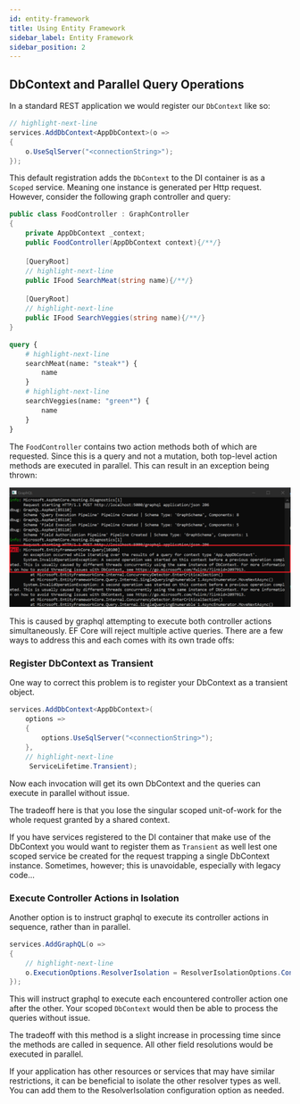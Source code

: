 ```yaml
---
id: entity-framework
title: Using Entity Framework
sidebar_label: Entity Framework
sidebar_position: 2
---
```


## DbContext and Parallel Query Operations
In a standard REST application we would register our `DbContext` like so:

```csharp title="Adding Entity Framework at Startup"
// highlight-next-line
services.AddDbContext<AppDbContext>(o =>
{
    o.UseSqlServer("<connectionString>");
});
```
This default registration adds the `DbContext` to the DI container is as a `Scoped` service. Meaning one instance is generated per Http request. However, consider the following graph controller and query:



```csharp title="FoodController.cs"
public class FoodController : GraphController
{    
    private AppDbContext _context;
    public FoodController(AppDbContext context){/**/}

    [QueryRoot]
    // highlight-next-line
    public IFood SearchMeat(string name){/**/}

    [QueryRoot]
    // highlight-next-line
    public IFood SearchVeggies(string name){/**/}
}
```

```graphql title="Sample Query"
query {
    # highlight-next-line
    searchMeat(name: "steak*") {
        name
    }
    # highlight-next-line
    searchVeggies(name: "green*") {
        name
    }
}
```

The `FoodController` contains two action methods both of which are requested. Since this is a query and not a mutation, both top-level action methods are executed in parallel. This can result in an exception being thrown:

![Ef Core Error](../assets/ef-core-error.png)

This is caused by graphql attempting to execute both controller actions simultaneously. EF Core will reject multiple active queries. There are a few ways to address this and each comes with its own trade offs:

### Register DbContext as Transient

One way to correct this problem is to register your DbContext as a transient object.

```csharp title="Option 1: Register DbContext as Transient"
services.AddDbContext<AppDbContext>(
    options =>
    {
        options.UseSqlServer("<connectionString>");
    },
    // highlight-next-line
     ServiceLifetime.Transient);
```
Now each invocation will get its own DbContext and the queries can execute in parallel without issue. 

The tradeoff here is that you lose the singular scoped unit-of-work for the whole request granted by a shared context. 

If you have services registered to the DI container that make use of the DbContext you would want to register them as `Transient` as well lest one scoped service be created for the request trapping a single DbContext instance. Sometimes, however; this is unavoidable, especially with legacy code...

### Execute Controller Actions in Isolation
Another option is to instruct graphql to execute its controller actions in sequence, rather than in parallel. 

```csharp title="Option 2: Isolate GraphQL Controller Actions"
services.AddGraphQL(o =>
{
    // highlight-next-line
    o.ExecutionOptions.ResolverIsolation = ResolverIsolationOptions.ControllerActions;
});
```

This will instruct graphql to execute each encountered controller action one after the other. Your scoped `DbContext` would then be able to process the queries without issue.

The tradeoff with this method is a slight increase in processing time since the methods are called in sequence. All other field resolutions would be executed in parallel.

If your application has other resources or services that may have similar restrictions, it can be beneficial to isolate the other resolver types as well. You can add them to the ResolverIsolation configuration option as needed.
